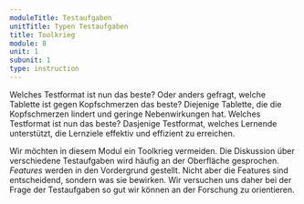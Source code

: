 ```yaml
---
moduleTitle: Testaufgaben
unitTitle: Typen Testaufgaben
title: Toolkrieg
module: 8
unit: 1
subunit: 1
type: instruction
---
```


Welches Testformat ist nun das beste? Oder anders gefragt, welche Tablette ist gegen Kopfschmerzen das beste? Diejenige Tablette, die die Kopfschmerzen lindert und geringe Nebenwirkungen hat. Welches Testformat ist nun das beste? Dasjenige Testformat, welches Lernende unterstützt, die Lernziele effektiv und effizient zu erreichen. 

Wir möchten in diesem Modul ein Toolkrieg vermeiden. Die Diskussion über verschiedene Testaufgaben wird häufig an der Oberfläche gesprochen. *Features* werden in den Vordergrund gestellt. Nicht aber die Features sind entscheidend, sondern was sie bewirken. Wir versuchen uns daher bei der Frage der Testaufgaben so gut wir können an der Forschung zu orientieren.